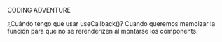 CODING ADVENTURE

¿Cuándo tengo que usar useCallback()?
Cuando queremos memoizar la función para que no se rerenderizen al montarse los components.
